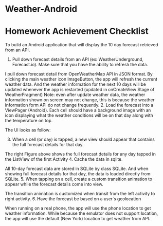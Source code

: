 # Weather-Android
# Homework Achievement Checklist

To build an Android application that will display the 10 day forecast retrieved from an API. 
1.	Pull down forecast details from an API (ex: WeatherUnderground, Forecast.io). Make sure that you have the ability to refresh the data. 

I pull down forecast detail from OpenWeatherMap API in JSON format. By clicking the main weather icon ImageButton, the app will refresh the current weather data. And the weather information for the next 10 days will be updated whenever the app is restarted (updated in onCreateView Stage of WeatherFragment)
Note: even after update weather data, the weather information shown on screen may not change, this is because the weather information form API do not change frequently.
2.	Load the forecast into a ViewPager (Android). Each cell should have a background image with an icon displaying what the weather conditions will be on that day along with the temperature on top. 

The UI looks as follow:
    
3.	When a cell (or day) is tapped, a new view should appear that contains the full forecast details for that day. 

The right Figure above shows the full forecast details for any day tapped in the ListView of the first Activity
4.	Cache the data in sqlite. 

All 10-day forecast data are stored in SQLite by class SQLite. And when showing full forecast details for that day, the data is loaded directly from SQLite.
5.	When tapping on a cell, create a custom transition animation to appear while the
forecast details come into view. 

The transition animation is customized when transit from the left activity to right activity.
6.	Have the forecast be based on a user's geolocation 

When running on a real phone, the app will use the phone location to get weather information. While because the emulator does not support location, the app will use the default (New York) location to get weather from API.

